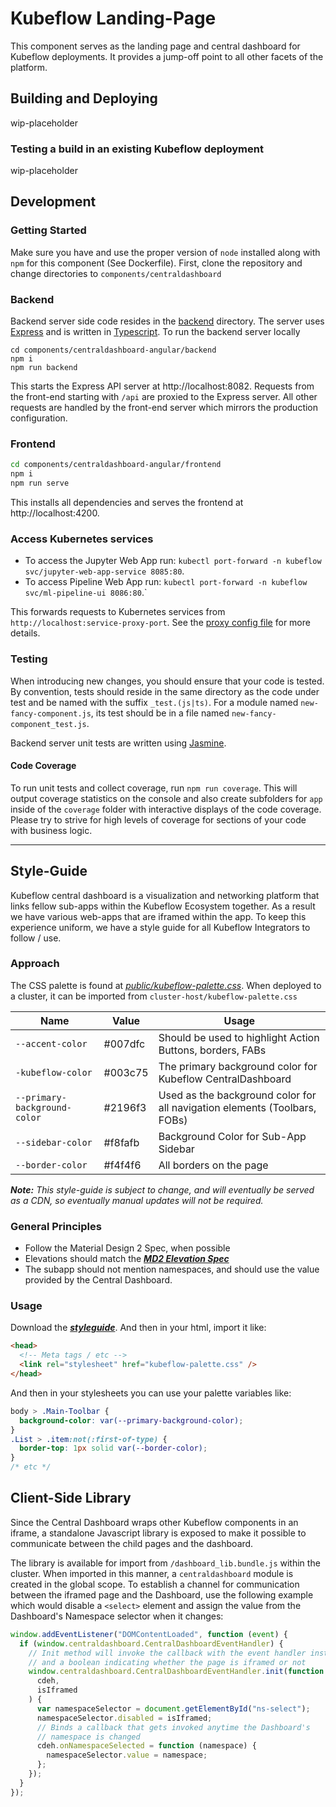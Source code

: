 # Kubeflow Landing-Page

This component serves as the landing page and central dashboard for Kubeflow
deployments. It provides a jump-off point to all other facets of the platform.

## Building and Deploying

wip-placeholder

### Testing a build in an existing Kubeflow deployment

wip-placeholder

## Development

### Getting Started

Make sure you have and use the proper version of `node` installed along with `npm` for this component (See Dockerfile). First, clone the repository and change directories to `components/centraldashboard`

### Backend

Backend server side code resides in the [backend](./backend) directory. The server uses
[Express](https://expressjs.com/) and is written in [Typescript](https://www.typescriptlang.org/docs/home.html). To run the backend server locally

```
cd components/centraldashboard-angular/backend
npm i
npm run backend
```

This starts the Express API server at http://localhost:8082. Requests from the front-end starting with `/api` are proxied to the Express server. All other requests are handled by the front-end server which mirrors the production configuration.

### Frontend

```bash
cd components/centraldashboard-angular/frontend
npm i
npm run serve
```

This installs all dependencies and serves the frontend at http://localhost:4200.

### Access Kubernetes services

- To access the Jupyter Web App run: `kubectl port-forward -n kubeflow svc/jupyter-web-app-service 8085:80`.
- To access Pipeline Web App run: `kubectl port-forward -n kubeflow svc/ml-pipeline-ui 8086:80`.`

This forwards requests to Kubernetes services from `http://localhost:service-proxy-port`. See the [proxy config file](frontend/proxy.conf.json) for more details.

### Testing

When introducing new changes, you should ensure that your code is tested. By
convention, tests should reside in the same directory as the code under test and
be named with the suffix `_test.(js|ts)`. For a module named
`new-fancy-component.js`, its test should be in a file named `new-fancy-component_test.js`.

Backend server unit tests are written using [Jasmine](https://jasmine.github.io/api/3.3/global).

#### Code Coverage

To run unit tests and collect coverage, run `npm run coverage`. This will output
coverage statistics on the console and also create subfolders for `app` inside of the `coverage` folder with interactive displays of the code
coverage. Please try to strive for high levels of coverage for sections of your
code with business logic.

---

## Style-Guide

Kubeflow central dashboard is a visualization and networking platform that links
fellow sub-apps within the Kubeflow Ecosystem together. As a result we have
various web-apps that are iframed within the app. To keep this experience
uniform, we have a style guide for all Kubeflow Integrators to follow / use.

### Approach

The CSS palette is found at [_public/kubeflow-palette.css_](public/kubeflow-palette.css).
When deployed to a cluster, it can be imported from `cluster-host/kubeflow-palette.css`

| Name                         | Value   | Usage                                                                     |
| ---------------------------- | ------- | ------------------------------------------------------------------------- |
| `--accent-color`             | #007dfc | Should be used to highlight Action Buttons, borders, FABs                 |
| `-kubeflow-color`            | #003c75 | The primary background color for Kubeflow CentralDashboard                |
| `--primary-background-color` | #2196f3 | Used as the background color for all navigation elements (Toolbars, FOBs) |
| `--sidebar-color`            | #f8fafb | Background Color for Sub-App Sidebar                                      |
| `--border-color`             | #f4f4f6 | All borders on the page                                                   |

_**Note:** This style-guide is subject to change, and will eventually be served as a CDN, so eventually manual updates will not be required._

### General Principles

- Follow the Material Design 2 Spec, when possible
- Elevations should match the [_**MD2 Elevation Spec**_](https://material.io/design/environment/elevation.html)
- The subapp should not mention namespaces, and should use the value provided by the Central Dashboard.

### Usage

Download the [_**styleguide**_](public/kubeflow-palette.css). And then in your html, import it like:

```html
<head>
  <!-- Meta tags / etc -->
  <link rel="stylesheet" href="kubeflow-palette.css" />
</head>
```

And then in your stylesheets you can use your palette variables like:

```css
body > .Main-Toolbar {
  background-color: var(--primary-background-color);
}
.List > .item:not(:first-of-type) {
  border-top: 1px solid var(--border-color);
}
/* etc */
```

## Client-Side Library

Since the Central Dashboard wraps other Kubeflow components in an iframe, a
standalone Javascript library is exposed to make it possible to communicate
between the child pages and the dashboard.

The library is available for import from `/dashboard_lib.bundle.js` within the
cluster. When imported in this manner, a `centraldashboard` module is created in
the global scope. To establish a channel for communication between the iframed
page and the Dashboard, use the following example which would disable a
`<select>` element and assign the value from the Dashboard's Namespace selector
when it changes:

```js
window.addEventListener("DOMContentLoaded", function (event) {
  if (window.centraldashboard.CentralDashboardEventHandler) {
    // Init method will invoke the callback with the event handler instance
    // and a boolean indicating whether the page is iframed or not
    window.centraldashboard.CentralDashboardEventHandler.init(function (
      cdeh,
      isIframed
    ) {
      var namespaceSelector = document.getElementById("ns-select");
      namespaceSelector.disabled = isIframed;
      // Binds a callback that gets invoked anytime the Dashboard's
      // namespace is changed
      cdeh.onNamespaceSelected = function (namespace) {
        namespaceSelector.value = namespace;
      };
    });
  }
});
```
